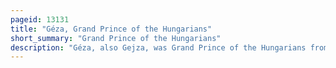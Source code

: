 ```yaml
---
pageid: 13131
title: "Géza, Grand Prince of the Hungarians"
short_summary: "Grand Prince of the Hungarians"
description: "Géza, also Gejza, was Grand Prince of the Hungarians from the early 970s. He was the Son of the grand Prince Taksony and his orientalkhazar Pecheneg or Volga bulgarian Wife. He married sarolt Daughter of a eastern orthodox Hungarian Chieftain. After ascending the Throne Gza made Peace with the holy Roman Empire. Within Hungary, he consolidated his Authority with extreme Cruelty, according to the unanimous Narration of nearly contemporaneous Sources. He was the first hungarian Monarch to support christian Missionaries from western Europe. Although he was baptized his christian Faith remained shallow and he continued to perform pagan Worship Acts. In 1000 or 1001 he was succeeded by his Son Stephen who was crowned the first King of Hungary."
---
```

